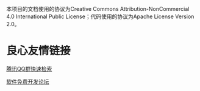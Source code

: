 本项目的文档使用的协议为Creative Commons Attribution-NonCommercial 4.0 International Public License；代码使用的协议为Apache License Version 2.0。



 # 良心友情链接

[腾讯QQ群快速检索](http://u.720life.cn/s/8cf73f7c)

[软件免费开发论坛](http://u.720life.cn/s/bbb01dc0)
